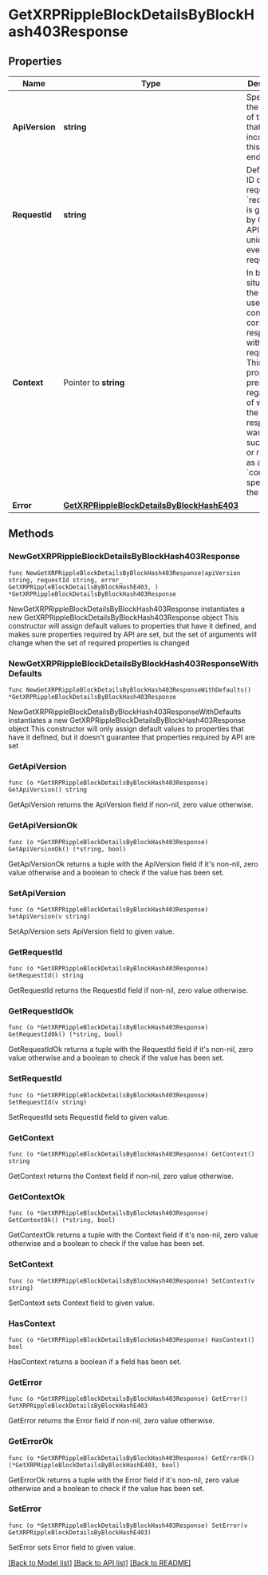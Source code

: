 # GetXRPRippleBlockDetailsByBlockHash403Response

## Properties

Name | Type | Description | Notes
------------ | ------------- | ------------- | -------------
**ApiVersion** | **string** | Specifies the version of the API that incorporates this endpoint. | 
**RequestId** | **string** | Defines the ID of the request. The &#x60;requestId&#x60; is generated by Crypto APIs and it&#39;s unique for every request. | 
**Context** | Pointer to **string** | In batch situations the user can use the context to correlate responses with requests. This property is present regardless of whether the response was successful or returned as an error. &#x60;context&#x60; is specified by the user. | [optional] 
**Error** | [**GetXRPRippleBlockDetailsByBlockHashE403**](GetXRPRippleBlockDetailsByBlockHashE403.md) |  | 

## Methods

### NewGetXRPRippleBlockDetailsByBlockHash403Response

`func NewGetXRPRippleBlockDetailsByBlockHash403Response(apiVersion string, requestId string, error_ GetXRPRippleBlockDetailsByBlockHashE403, ) *GetXRPRippleBlockDetailsByBlockHash403Response`

NewGetXRPRippleBlockDetailsByBlockHash403Response instantiates a new GetXRPRippleBlockDetailsByBlockHash403Response object
This constructor will assign default values to properties that have it defined,
and makes sure properties required by API are set, but the set of arguments
will change when the set of required properties is changed

### NewGetXRPRippleBlockDetailsByBlockHash403ResponseWithDefaults

`func NewGetXRPRippleBlockDetailsByBlockHash403ResponseWithDefaults() *GetXRPRippleBlockDetailsByBlockHash403Response`

NewGetXRPRippleBlockDetailsByBlockHash403ResponseWithDefaults instantiates a new GetXRPRippleBlockDetailsByBlockHash403Response object
This constructor will only assign default values to properties that have it defined,
but it doesn't guarantee that properties required by API are set

### GetApiVersion

`func (o *GetXRPRippleBlockDetailsByBlockHash403Response) GetApiVersion() string`

GetApiVersion returns the ApiVersion field if non-nil, zero value otherwise.

### GetApiVersionOk

`func (o *GetXRPRippleBlockDetailsByBlockHash403Response) GetApiVersionOk() (*string, bool)`

GetApiVersionOk returns a tuple with the ApiVersion field if it's non-nil, zero value otherwise
and a boolean to check if the value has been set.

### SetApiVersion

`func (o *GetXRPRippleBlockDetailsByBlockHash403Response) SetApiVersion(v string)`

SetApiVersion sets ApiVersion field to given value.


### GetRequestId

`func (o *GetXRPRippleBlockDetailsByBlockHash403Response) GetRequestId() string`

GetRequestId returns the RequestId field if non-nil, zero value otherwise.

### GetRequestIdOk

`func (o *GetXRPRippleBlockDetailsByBlockHash403Response) GetRequestIdOk() (*string, bool)`

GetRequestIdOk returns a tuple with the RequestId field if it's non-nil, zero value otherwise
and a boolean to check if the value has been set.

### SetRequestId

`func (o *GetXRPRippleBlockDetailsByBlockHash403Response) SetRequestId(v string)`

SetRequestId sets RequestId field to given value.


### GetContext

`func (o *GetXRPRippleBlockDetailsByBlockHash403Response) GetContext() string`

GetContext returns the Context field if non-nil, zero value otherwise.

### GetContextOk

`func (o *GetXRPRippleBlockDetailsByBlockHash403Response) GetContextOk() (*string, bool)`

GetContextOk returns a tuple with the Context field if it's non-nil, zero value otherwise
and a boolean to check if the value has been set.

### SetContext

`func (o *GetXRPRippleBlockDetailsByBlockHash403Response) SetContext(v string)`

SetContext sets Context field to given value.

### HasContext

`func (o *GetXRPRippleBlockDetailsByBlockHash403Response) HasContext() bool`

HasContext returns a boolean if a field has been set.

### GetError

`func (o *GetXRPRippleBlockDetailsByBlockHash403Response) GetError() GetXRPRippleBlockDetailsByBlockHashE403`

GetError returns the Error field if non-nil, zero value otherwise.

### GetErrorOk

`func (o *GetXRPRippleBlockDetailsByBlockHash403Response) GetErrorOk() (*GetXRPRippleBlockDetailsByBlockHashE403, bool)`

GetErrorOk returns a tuple with the Error field if it's non-nil, zero value otherwise
and a boolean to check if the value has been set.

### SetError

`func (o *GetXRPRippleBlockDetailsByBlockHash403Response) SetError(v GetXRPRippleBlockDetailsByBlockHashE403)`

SetError sets Error field to given value.



[[Back to Model list]](../README.md#documentation-for-models) [[Back to API list]](../README.md#documentation-for-api-endpoints) [[Back to README]](../README.md)


